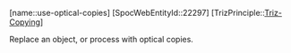 ﻿---
type: TrizPrincipleSub
aliases:
- use-optical-copies
license: CC BY-SA 4.0
copyright: https://github.com/SpocWeb
IsDeleted: false
IsReadOnly: false
Confidential: public
tags: 
- Triz/Principle/Sub
---
[name::use-optical-copies]
[SpocWebEntityId::22297]
[TrizPrinciple::[Triz-Copying](tech/Triz/Principle/Triz-Copying.md)]

Replace an object, or process with optical copies.
